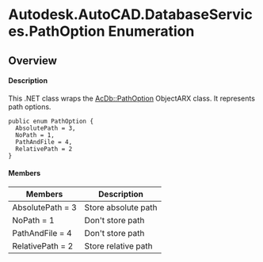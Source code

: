 # Autodesk.AutoCAD.DatabaseServices.PathOption Enumeration

## Overview

#### Description
This .NET class wraps the [AcDb::PathOption](AcDb__PathOption.md) ObjectARX class. 
It represents path options.
```text
public enum PathOption {
  AbsolutePath = 3,
  NoPath = 1,
  PathAndFile = 4,
  RelativePath = 2
}
```

#### Members
| Members | Description |
| --- | --- |
| AbsolutePath = 3 | Store absolute path |
| NoPath = 1 | Don't store path |
| PathAndFile = 4 | Don't store path |
| RelativePath = 2 | Store relative path |